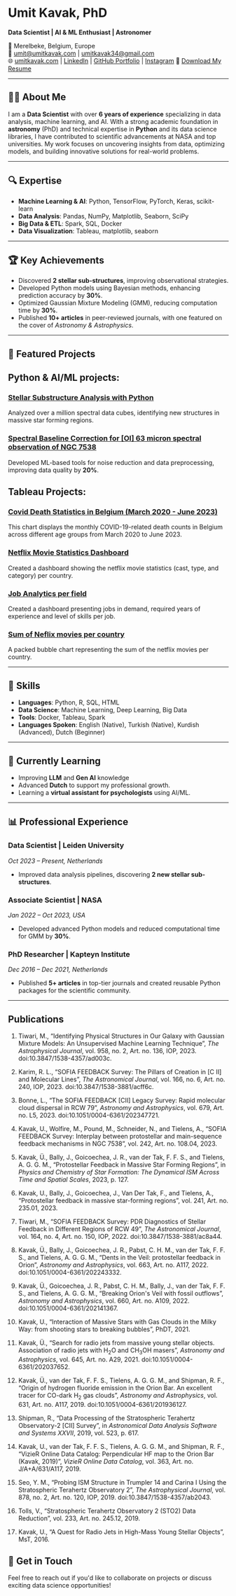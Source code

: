 # Umit Kavak, PhD  
**Data Scientist | AI & ML Enthusiast | Astronomer**  

📍 Merelbeke, Belgium, Europe  
📧 [umit@umitkavak.com](mailto:umit@umitkavak.com) | [umitkavak34@gmail.com](mailto:umitkavak34@gmail.com)  
🌐 [umitkavak.com](https://umitkavak.com) | [LinkedIn](https://linkedin.com/in/umitkavak) | [GitHub Portfolio](https://umitkavak.github.io) | [Instagram](https://www.instagram.com/drumitkavak/)
📄 [Download My Resume](./assets/resume/UmitKavakResume_18Nov2024_v2.pdf)

---

## 👨‍💻 About Me  

I am a **Data Scientist** with over **6 years of experience** specializing in data analysis, machine learning, and AI. With a strong academic foundation in **astronomy** (PhD) and technical expertise in **Python** and its data science libraries, I have contributed to scientific advancements at NASA and top universities. My work focuses on uncovering insights from data, optimizing models, and building innovative solutions for real-world problems.

---

## 🔍 Expertise  

- **Machine Learning & AI**: Python, TensorFlow, PyTorch, Keras, scikit-learn  
- **Data Analysis**: Pandas, NumPy, Matplotlib, Seaborn, SciPy  
- **Big Data & ETL**: Spark, SQL, Docker  
- **Data Visualization**: Tableau, matplotlib, seaborn  

---

## 🏆 Key Achievements  

- Discovered **2 stellar sub-structures**, improving observational strategies.  
- Developed Python models using Bayesian methods, enhancing prediction accuracy by **30%**.  
- Optimized Gaussian Mixture Modeling (GMM), reducing computation time by **30%**.  
- Published **10+ articles** in peer-reviewed journals, with one featured on the cover of *Astronomy & Astrophysics*.  

---

## 📂 Featured Projects  

## Python & AI/ML projects:

### [Stellar Substructure Analysis with Python](https://github.com/umitkavak?tab=repositories)  
Analyzed over a million spectral data cubes, identifying new structures in massive star forming regions.

### [Spectral Baseline Correction for [OI] 63 micron spectral observation of NGC 7538]([https://github.com/umitkavak/baseline-correction](https://github.com/umitkavak/datacube_baselinecorrection))  
Developed ML-based tools for noise reduction and data preprocessing, improving data quality by **20%**.


## Tableau Projects:

### [Covid Death Statistics in Belgium (March 2020 - June 2023)](https://public.tableau.com/views/MonthlyCOVID-19DeathsbyAgeGroupinBelgiumMarch2020-June2023/MonthDeathNumberinBelgiumDuetoCovid-19?:language=en-US&:sid=&:redirect=auth&:display_count=n&:origin=viz_share_link)
This chart displays the monthly COVID-19-related death counts in Belgium across different age groups from March 2020 to June 2023.

### [Netflix Movie Statistics Dashboard](https://public.tableau.com/views/NetflixMoviesStatistics/Dashboard1?:language=en-US&:sid=&:redirect=auth&:display_count=n&:origin=viz_share_link)
Created a dashboard showing the netflix movie statistics (cast, type, and category) per country. 

### [Job Analytics per field](https://public.tableau.com/views/JobAnalytics_17309042942120/JobAnalytics?:language=en-US&:sid=&:redirect=auth&:display_count=n&:origin=viz_share_link)
Created a dashboard presenting jobs in demand, required years of experience and level of skills per job. 

### [Sum of Neflix movies per country](https://public.tableau.com/views/NetflixSumofDurationbyCountry/Dashboard2?:language=en-US&:sid=&:redirect=auth&:display_count=n&:origin=viz_share_link)
A packed bubble chart representing the sum of the netflix movies per country.

---

## 🌟 Skills  

- **Languages**: Python, R, SQL, HTML  
- **Data Science**: Machine Learning, Deep Learning, Big Data  
- **Tools**: Docker, Tableau, Spark  
- **Languages Spoken**: English (Native), Turkish (Native), Kurdish (Advanced), Dutch (Beginner)  

---

## 🌱 Currently Learning  

- Improving **LLM** and **Gen AI**  knowledge 
- Advanced **Dutch** to support my professional growth.  
- Learning a **virtual assistant for psychologists** using AI/ML.  

---

## 📊 Professional Experience  

### Data Scientist | **Leiden University**  
*Oct 2023 – Present, Netherlands*  
- Improved data analysis pipelines, discovering **2 new stellar sub-structures**.

### Associate Scientist | **NASA**  
*Jan 2022 – Oct 2023, USA*  
- Developed advanced Python models and reduced computational time for GMM by **30%**.  

### PhD Researcher | **Kapteyn Institute**  
*Dec 2016 – Dec 2021, Netherlands*  
- Published **5+ articles** in top-tier journals and created reusable Python packages for the scientific community.  

---

## Publications

1. Tiwari, M., “Identifying Physical Structures in Our Galaxy with Gaussian Mixture Models: An Unsupervised Machine Learning Technique”, <i>The Astrophysical Journal</i>, vol. 958, no. 2, Art. no. 136, IOP, 2023. doi:10.3847/1538-4357/ad003c.

2. Karim, R. L., “SOFIA FEEDBACK Survey: The Pillars of Creation in [C II] and Molecular Lines”, <i>The Astronomical Journal</i>, vol. 166, no. 6, Art. no. 240, IOP, 2023. doi:10.3847/1538-3881/acff6c.

3. Bonne, L., “The SOFIA FEEDBACK [CII] Legacy Survey: Rapid molecular cloud dispersal in RCW 79”, <i>Astronomy and Astrophysics</i>, vol. 679, Art. no. L5, 2023. doi:10.1051/0004-6361/202347721.

4. Kavak, U., Wolfire, M., Pound, M., Schneider, N., and Tielens, A., “SOFIA FEEDBACK Survey: Interplay between protostellar and main-sequence feedback mechanisms in NGC 7538”, vol. 242, Art. no. 108.04, 2023.

5. Kavak, Ü., Bally, J., Goicoechea, J. R., van der Tak, F. F. S., and Tielens, A. G. G. M., “Protostellar Feedback in Massive Star Forming Regions”, in <i>Physics and Chemistry of Star Formation: The Dynamical ISM Across Time and Spatial Scales</i>, 2023, p. 127.

6. Kavak, U., Bally, J., Goicoechea, J., Van Der Tak, F., and Tielens, A., “Protostellar feedback in massive star-forming regions”, vol. 241, Art. no. 235.01, 2023.

7. Tiwari, M., “SOFIA FEEDBACK Survey: PDR Diagnostics of Stellar Feedback in Different Regions of RCW 49”, <i>The Astronomical Journal</i>, vol. 164, no. 4, Art. no. 150, IOP, 2022. doi:10.3847/1538-3881/ac8a44.

8. Kavak, Ü., Bally, J., Goicoechea, J. R., Pabst, C. H. M., van der Tak, F. F. S., and Tielens, A. G. G. M., “Dents in the Veil: protostellar feedback in Orion”, <i>Astronomy and Astrophysics</i>, vol. 663, Art. no. A117, 2022. doi:10.1051/0004-6361/202243332.

9. Kavak, Ü., Goicoechea, J. R., Pabst, C. H. M., Bally, J., van der Tak, F. F. S., and Tielens, A. G. G. M., “Breaking Orion's Veil with fossil outflows”, <i>Astronomy and Astrophysics</i>, vol. 660, Art. no. A109, 2022. doi:10.1051/0004-6361/202141367.

10. Kavak, U., “Interaction of Massive Stars with Gas Clouds in the Milky Way: from shooting stars to breaking bubbles”, PhDT, 2021.

11. Kavak, Ü., “Search for radio jets from massive young stellar objects. Association of radio jets with H<SUB>2</SUB>O and CH<SUB>3</SUB>OH masers”, <i>Astronomy and Astrophysics</i>, vol. 645, Art. no. A29, 2021. doi:10.1051/0004-6361/202037652.

12. Kavak, Ü., van der Tak, F. F. S., Tielens, A. G. G. M., and Shipman, R. F., “Origin of hydrogen fluoride emission in the Orion Bar. An excellent tracer for CO-dark H<SUB>2</SUB> gas clouds”, <i>Astronomy and Astrophysics</i>, vol. 631, Art. no. A117, 2019. doi:10.1051/0004-6361/201936127.

13. Shipman, R., “Data Processing of the Stratospheric Terahertz Observatory-2 [CII] Survey”, in <i>Astronomical Data Analysis Software and Systems XXVII</i>, 2019, vol. 523, p. 617.

14. Kavak, U., van der Tak, F. F. S., Tielens, A. G. G. M., and Shipman, R. F., “VizieR Online Data Catalog: Perpendicular HF map to the Orion Bar (Kavak, 2019)”, <i>VizieR Online Data Catalog</i>, vol. 363, Art. no. J/A+A/631/A117, 2019.

15. Seo, Y. M., “Probing ISM Structure in Trumpler 14 and Carina I Using the Stratospheric Terahertz Observatory 2”, <i>The Astrophysical Journal</i>, vol. 878, no. 2, Art. no. 120, IOP, 2019. doi:10.3847/1538-4357/ab2043.

16. Tolls, V., “Stratospheric Terahertz Observatory 2 (STO2) Data Reduction”, vol. 233, Art. no. 245.12, 2019.

17. Kavak, U., “A Quest for Radio Jets in High-Mass Young Stellar Objects”, MsT, 2016.

## 🔗 Get in Touch  

Feel free to reach out if you'd like to collaborate on projects or discuss exciting data science opportunities!

